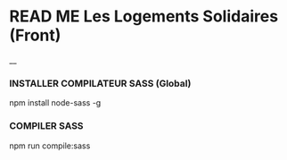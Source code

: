 # READ ME Les Logements Solidaires (Front)

__
### INSTALLER COMPILATEUR SASS  (Global)

npm install node-sass -g


### COMPILER SASS

npm run compile:sass